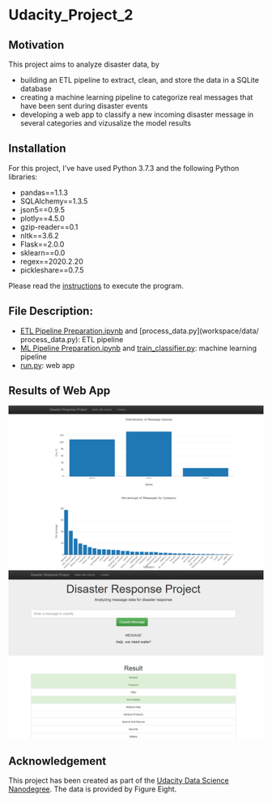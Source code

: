 # Udacity_Project_2


## Motivation

This project aims to analyze disaster data, by 
- building an ETL pipeline to extract, clean, and store the data in a SQLite database
- creating a machine learning pipeline to categorize real messages that have been sent during disaster events
- developing a web app to classify a new incoming disaster message in several categories and vizusalize the model results

## Installation

For this project, I've have used Python 3.7.3 and the following Python libraries:

- pandas==1.1.3
- SQLAlchemy==1.3.5
- json5==0.9.5
- plotly==4.5.0
- gzip-reader==0.1
- nltk==3.6.2
- Flask==2.0.0
- sklearn==0.0
- regex==2020.2.20
- pickleshare==0.7.5

Please read the [instructions](workspace/README.md) to execute the program.

## File Description:

- [ETL Pipeline Preparation.ipynb](ETL%20Pipeline%20Preparation.ipynb) and [process_data.py](workspace/data/
process_data.py): ETL pipeline
- [ML Pipeline Preparation.ipynb](ML%20Pipeline%20Preparation.ipynb) and [train_classifier.py](workspace/models/train_classifier.py): machine learning pipeline
- [run.py](workspace/app/run.py): web app

## Results of Web App

![plot](screenshots/Dashboard_1.PNG)
![plot](screenshots/Dashboard_2.PNG)

## Acknowledgement

This project has been created as part of the [Udacity Data Science Nanodegree](https://www.udacity.com/course/data-scientist-nanodegree--nd025).
The data is provided by Figure Eight.







